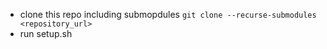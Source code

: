 - clone this repo including submopdules
  ```git clone --recurse-submodules <repository_url>```
- run setup.sh
